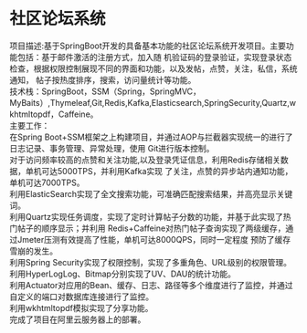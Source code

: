 # 社区论坛系统
项目描述:基于SpringBoot开发的具备基本功能的社区论坛系统开发项目。主要功能包括：基于邮件激活的注册方式，加入随
机验证码的登录验证，实现登录状态检查，根据权限控制展现不同的界面和功能，以及发帖，点赞，关注，私信，系统通知，
帖子按热度排序，搜索，访问量统计等功能。  
技术栈：SpringBoot，SSM（Spring，SpringMVC，
MyBaits）,Thymeleaf,Git,Redis,Kafka,Elasticsearch,SpringSecurity,Quartz,wkhtmltopdf，Caffeine。  
主要工作：  
在Spring Boot+SSM框架之上构建项目，并通过AOP与拦截器实现统一的进行了日志记录、事务管理、异常处理，使用
Git进行版本控制。  
对于访问频率较高的点赞和关注功能,以及登录凭证信息，利用Redis存储相关数据，单机可达5000TPS，并利用Kafka实现
了关注，点赞的异步站内通知功能，单机可达7000TPS。  
利用ElasticSearch实现了全文搜索功能，可准确匹配搜索结果，并高亮显示关键词。  
利用Quartz实现任务调度，实现了定时计算帖子分数的功能，并基于此实现了热门帖子的顺序显示；并利用
Redis+Caffeine对热门帖子查询实现了两级缓存，通过Jmeter压测有效提高了性能，单机可达8000QPS，同时一定程度
预防了缓存雪崩的发生。  
利用Spring Security实现了权限控制，实现了多重角色、URL级别的权限管理。  
利用HyperLogLog、Bitmap分别实现了UV、DAU的统计功能。  
利用Actuator对应用的Bean、缓存、日志、路径等多个维度进行了监控，并通过自定义的端口对数据库连接进行了监控。  
利用wkhtmltopdf模拟实现了分享功能。  
完成了项目在阿里云服务器上的部署。  

